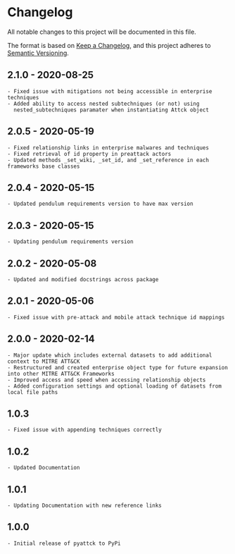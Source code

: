 # Changelog

All notable changes to this project will be documented in this file.

The format is based on [Keep a Changelog](https://keepachangelog.com/en/1.0.0/),
and this project adheres to [Semantic Versioning](https://semver.org/spec/v2.0.0.html).

## 2.1.0 - 2020-08-25

    - Fixed issue with mitigations not being accessible in enterprise techniques
    - Added ability to access nested subtechniques (or not) using 
      nested_subtechniques paramater when instantiating Attck object

## 2.0.5 - 2020-05-19

    - Fixed relationship links in enterprise malwares and techniques
    - Fixed retrieval of id property in preattack actors
    - Updated methods _set_wiki, _set_id, and _set_reference in each frameworks base classes

## 2.0.4 - 2020-05-15

    - Updated pendulum requirements version to have max version
    
## 2.0.3 - 2020-05-15 

    - Updating pendulum requirements version

## 2.0.2 - 2020-05-08

    - Updated and modified docstrings across package

## 2.0.1 - 2020-05-06

    - Fixed issue with pre-attack and mobile attack technique id mappings

## 2.0.0 - 2020-02-14
    
    - Major update which includes external datasets to add additional context to MITRE ATT&CK
    - Restructured and created enterprise object type for future expansion into other MITRE ATT&CK Frameworks
    - Improved access and speed when accessing relationship objects
    - Added configuration settings and optional loading of datasets from local file paths

## 1.0.3

    - Fixed issue with appending techniques correctly

## 1.0.2

    - Updated Documentation

## 1.0.1

    - Updating Documentation with new reference links

## 1.0.0
    
    - Initial release of pyattck to PyPi
